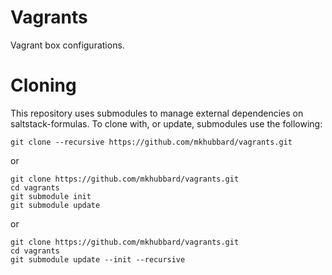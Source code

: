 Vagrants
========

Vagrant box configurations.

Cloning
=====

This repository uses submodules to manage external dependencies on saltstack-formulas. To clone with, or update, submodules use the following:

    git clone --recursive https://github.com/mkhubbard/vagrants.git

or 

    git clone https://github.com/mkhubbard/vagrants.git
    cd vagrants
    git submodule init
    git submodule update

or 

    git clone https://github.com/mkhubbard/vagrants.git
    cd vagrants
    git submodule update --init --recursive
